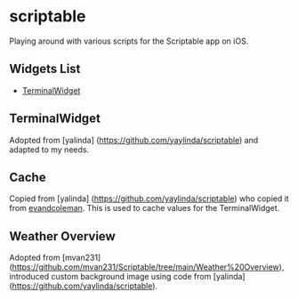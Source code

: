 # scriptable
Playing around with various scripts for the Scriptable app on iOS.

## Widgets List
- [TerminalWidget](https://github.com/diskoteer/scriptable#terminalwidget) 


## TerminalWidget
Adopted from [yalinda] (https://github.com/yaylinda/scriptable) and adapted to my needs.


## Cache
Copied from [yalinda] (https://github.com/yaylinda/scriptable) who copied it from [evandcoleman](https://github.com/evandcoleman/scriptable/blob/main/scripts/cache.js). This is used to cache values for the TerminalWidget.

## Weather Overview
Adopted from [mvan231] (https://github.com/mvan231/Scriptable/tree/main/Weather%20Overview), introduced custom background image using code from [yalinda] (https://github.com/yaylinda/scriptable).